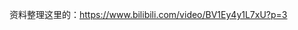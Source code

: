 <!--
 * @Author: hft
 * @Date: 2021-08-28 15:38:45
 * @LastEditTime: 2021-08-28 15:42:35
 * @LastEditors: Please set LastEditors
 * @Description: In User Settings Edit
 * @FilePath: \myblog_local\docs\selenium\0.1简介.md
-->
资料整理这里的：https://www.bilibili.com/video/BV1Ey4y1L7xU?p=3